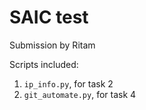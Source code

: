 # SAIC test

Submission by Ritam

Scripts included:
1. `ip_info.py`, for task 2
2. `git_automate.py`, for task 4
